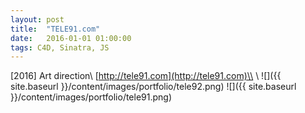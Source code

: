 ```yaml
---
layout: post
title:  "TELE91.com"
date:   2016-01-01 01:00:00
tags: C4D, Sinatra, JS
---
```


[2016] Art direction\\
[http://tele91.com](http://tele91.com)\\
\\
![]({{ site.baseurl }}/content/images/portfolio/tele92.png)
![]({{ site.baseurl }}/content/images/portfolio/tele91.png)

